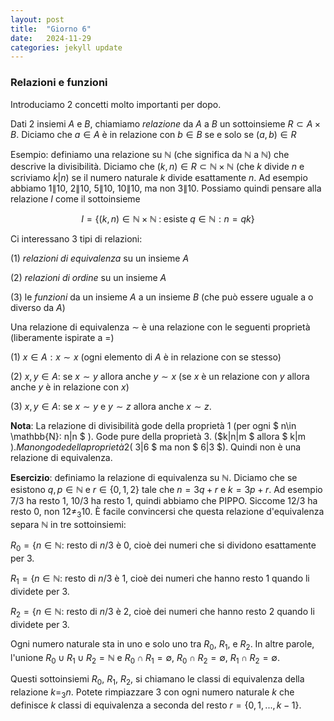 ```yaml
---
layout: post
title:  "Giorno 6"
date:   2024-11-29 
categories: jekyll update
---
```

### Relazioni e funzioni


Introduciamo 2 concetti molto importanti per dopo.

Dati 2 insiemi $A$ e $B$,
chiamiamo *relazione* da $A$ a $B$ un sottoinsieme $R\subset A\times B$.
Diciamo che $a\in A$ è in relazione con $b\in B$ se e solo se $(a, b)\in R$

Esempio: definiamo una relazione su $\mathbb{N}$ (che significa da $\mathbb{N}$ a $\mathbb{N}$)
che descrive la divisibilità. 
Diciamo che $(k, n)\in R\subset \mathbb{N}\times \mathbb{N}$ (che $k$ divide $n$ e scriviamo $k|n$) se il numero naturale $k$ divide esattamente $n$.
Ad esempio abbiamo $1\|10$, $2\|10$, $5\|10$, $10\|10$, ma non $3\|10$. 
Possiamo quindi pensare alla relazione $I$ come il sottoinsieme 

$$
I=\{ (k, n)\in \mathbb{N}\times \mathbb{N} \;:\;\textrm{esiste}\; q\in \mathbb{N}: n=qk \}
$$

Ci interessano 3 tipi di relazioni:

(1) *relazioni di equivalenza* su un insieme $A$

(2) *relazioni di ordine* su un insieme $A$

(3) le *funzioni* da un insieme $A$ a un insieme $B$ (che può essere uguale a o diverso da $A$)

Una relazione di equivalenza $\sim$ è una relazione con le seguenti proprietà (liberamente ispirate a $=$)

(1) $x\in A: x\sim x$  (ogni elemento di $A$ è in relazione con se stesso)

(2) $x, y\in A:$ se $x\sim y$ allora anche $y\sim x$ (se $x$ è un relazione con $y$ allora anche $y$ è in relazione con $x$)

(3) $x, y\in A:$ se  $x\sim y$ e  $y\sim z$ allora anche $x\sim z$.

**Nota**: La relazione di divisibilità gode della proprietà 1 (per ogni $ n\in \mathbb{N}: n\|n $ ). Gode pure della proprietà 3.  ($k\|n\|m $ allora $ k\|m $). Ma non gode della proprietà 2 ($ 3\|6 $ ma non $ 6\|3 $). Quindi non è una relazione di equivalenza.

**Esercizio**: definiamo la relazione di equivalenza su $\mathbb{N}$. Diciamo che  se esistono $q, p\in \mathbb{N}$ e $r\in \{0, 1, 2\}$ tale che  $n= 3q+r$ e $k= 3p+r$. 
Ad esempio $7/3$ ha resto 1, $10/3$ ha resto 1, quindi abbiamo che PIPPO.
Siccome $12/3$ ha resto 0, non $12\not=_{3} 10$.
È facile convincersi che questa relazione d'equivalenza separa $\mathbb{N}$ in tre sottoinsiemi:

$R_0=\{n\in \mathbb{N}$: resto di $n/3$ è $0$, cioè dei numeri che si dividono esattamente per $3$.

$R_1=\{n\in \mathbb{N}$: resto di $n/3$ è $1$, cioè dei numeri che hanno resto 1 quando li dividete per $3$.

$R_2=\{n\in \mathbb{N}$: resto di $n/3$ è $2$, cioè dei numeri che hanno resto 2 quando li dividete per $3$.

Ogni numero naturale sta in uno e solo uno tra $R_0$, $R_1$, e $R_2$.
In altre parole, l'unione $R_0 \cup R_1\cup R_2 = \mathbb{N}$ e
$R_0\cap R_1=\emptyset$, $R_0\cap R_2=\emptyset$, $R_1\cap R_2=\emptyset$.

Questi sottoinsiemi $R_0$, $R_1$, $R_2$, si chiamano le classi di equivalenza della relazione $k=_{3}n$.
Potete rimpiazzare $3$ con ogni numero naturale $k$ che definisce $k$ classi di equivalenza a seconda del resto
$r=\{0,1, ..., k-1\}$.


